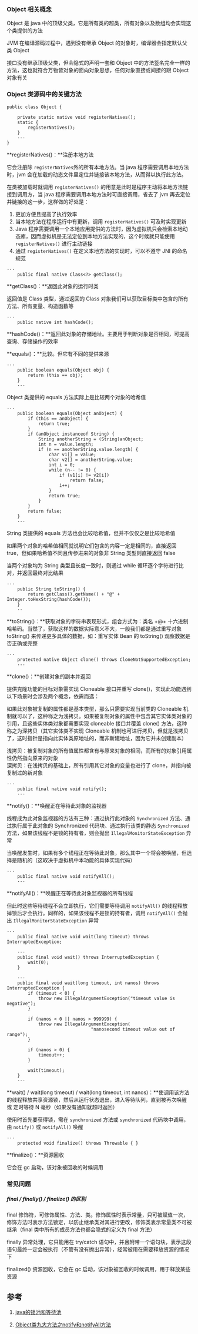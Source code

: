 ### Object 相关概念

Object 是 java 中的顶级父类，它是所有类的超类，所有对象以及数组均会实现这个类提供的方法

JVM 在编译源码过程中，遇到没有继承 Object 的对象时，编译器会指定默认父类 Object

接口没有继承顶级父类，但会隐式的声明一套和 Object 中的方法签名完全一样的方法，这也就符合万物皆对象的面向对象思想，任何对象直接或间接的跟 Object 对象有关

### Object 类源码中的关键方法

```
public class Object {

    private static native void registerNatives();
    static {
        registerNatives();
    }
    ···
}
```

**registerNatives()：**注册本地方法

它会注册除 `registerNatives`外的所有本地方法。当 java 程序需要调用本地方法时，jvm 会在加载的动态文件里定位并链接该本地方法，从而得以执行此方法。

在类被加载时就调用 `registerNatives()` 的用意是此时是程序主动将本地方法链接到调用方，当 java 程序需要调用本地方法时可直接调用，省去了 jvm 再去定位并链接的这一步，这样做的好处是：

1.  更加方便且提高了执行效率
2.  当本地方法在程序运行中有更新，调用 `registerNatives()` 可及时实现更新
3.  Java 程序需要调用一个本地应用提供的方法时，因为虚拟机只会检索本地动态库，因而虚拟机是无法定位到本地方法实现的，这个时候就只能使用 `registerNatives()` 进行主动链接
4.  通过 `registerNatives()` 在定义本地方法的实现时，可以不遵守 JNI 的命名规范

```
···
    public final native Class<?> getClass();
```

**getClass()：**返回此对象的运行时类

返回值是 Class 类型，通过返回的 Class 对象我们可以获取目标类中包含的所有方法、所有变量、构造函数等

```
···
    public native int hashCode();
```

**hashCode()：**返回此对象的存储地址。主要用于判断对象是否相同，可提高查询、存储操作的效率

**equals()：**比较。但它有不同的提供来源

```
···
    public boolean equals(Object obj) {
        return (this == obj);
    }
    ···
```

Object 类提供的 equals 方法实际上是比较两个对象的哈希值

```
···
    public boolean equals(Object anObject) {
        if (this == anObject) {
            return true;
        }
        if (anObject instanceof String) {
            String anotherString = (String)anObject;
            int n = value.length;
            if (n == anotherString.value.length) {
                char v1[] = value;
                char v2[] = anotherString.value;
                int i = 0;
                while (n-- != 0) {
                    if (v1[i] != v2[i])
                        return false;
                    i++;
                }
                return true;
            }
        }
        return false;
    }
    ···
```

String 类提供的 equals 方法也会比较哈希值，但并不仅仅之是比较哈希值

如果两个对象的哈希值相同就说明它们包含的内容一定是相同的，直接返回 true，但如果哈希值不同且传参进来的对象非 String 类型则直接返回 false

当两个对象均为 String 类型且长度一致时，则通过 while 循环逐个字符进行比对，并返回最终对比结果

```
···
    public String toString() {
        return getClass().getName() + "@" + Integer.toHexString(hashCode());
    }
    ··
```

**toString()：**获取对象的字符串表现形式，组合方式为：类名 +@+ 十六进制哈希码。当然了，获取这样的数据实际意义不大，一般我们都是通过重写对象 toString() 来传递更多具体的数据，如：重写实体 Bean 的 toString() 观察数据是否正确或完整

```
···
    protected native Object clone() throws CloneNotSupportedException;
    ···
```

**clone()：**创建对象的副本并返回

提供克隆功能的目标对象需实现 Cloneable 接口并重写 clone()，实现此功能遇到以下场景时会涉及两个概念，依需而选：

如果此对象被复制的属性都是基本类型，那么只需要实现当前类的 Cloneable 机制就可以了，这种称之为浅拷贝。如果被复制对象的属性中包含其它实体类对象的引用，且这些实体类对象都需要实现 cloneable 接口并覆盖 clone() 方法，这种称之为深拷贝（其它实体类不实现 Cloneable 机制也可进行拷贝，但就是浅拷贝了，这时指针是指向此实体类原地址的，而非新建地址，因为它并未创建副本）

浅拷贝：被复制对象的所有值属性都含有与原来对象的相同，而所有的对象引用属性仍然指向原来的对象  
深拷贝：在浅拷贝的基础上，所有引用其它对象的变量也进行了 clone，并指向被复制过的新对象

```
···
    public final native void notify();
    ···
```

**notify()：**唤醒正在等待此对象的监视器

线程成为此对象监视器的方法有三种：通过执行此对象的 `Synchronized` 方法、通过执行属于此对象的 Synchronized 代码块、通过执行该类的静态 `Synchronized` 方法，如果该线程不是锁的持有者，则会抛出 `IllegalMonitorStateException` 异常

当唤醒发生时，如果有多个线程正在等待此对象，那么其中一个将会被唤醒，但选择是随机的（这取决于虚拟机中本功能的具体实现代码）

```
···
    public final native void notifyAll();
    ···
```

**notifyAll()：**唤醒正在等待此对象监视器的所有线程

但此时这些等待线程不会立即执行，它们需要等待调用 `notifyAll()` 的线程释放掉锁后才会执行。同样的，如果该线程不是锁的持有者，调用 `notifyAll()` 会抛出 `IllegalMonitorStateException` 异常

```
···
    public final native void wait(long timeout) throws InterruptedException;

    ···
    public final void wait() throws InterruptedException {
        wait(0);
    }

    ···
    public final void wait(long timeout, int nanos) throws InterruptedException {
        if (timeout < 0) {
            throw new IllegalArgumentException("timeout value is negative");
        }

        if (nanos < 0 || nanos > 999999) {
            throw new IllegalArgumentException(
                                "nanosecond timeout value out of range");
        }

        if (nanos > 0) {
            timeout++;
        }

        wait(timeout);
    }
    ···
```

**wait() / wait(long timeout) / wait(long timeout, int nanos)：**使调用该方法的线程释放共享资源锁，然后从运行状态退出，进入等待队列，直到被再次唤醒 或 定时等待 N 毫秒（如果没有通知就超时返回）

使用时首先要获得锁，需在 `synchronized` 方法或 `synchronized` 代码块中调用，由 `notify()` 或 `notifyAll()` 唤醒

```
···
    protected void finalize() throws Throwable { }
```

**finalize()：**资源回收

它会在 gc 启动，该对象被回收的时候调用

### 常见问题

##### final / finally() / finalize() 的区别

final 修饰符，可修饰属性、方法、类。修饰属性时表示常量，只可被赋值一次，修饰方法时表示方法锁定，以防止继承类对其进行更改，修饰类表示常量类不可被继承（final 类中所有的成员方法也都会隐式的定义为 final 方法）

finally 异常处理，它只能用在 try/catch 语句中，并且附带一个语句块，表示这段语句最终一定会被执行（不管有没有抛出异常），经常被用在需要释放资源的情况下

finalized() 资源回收，它会在 gc 启动，该对象被回收的时候调用，用于释放某些资源



## 参考

1. [java的锁池和等待池](https://www.cnblogs.com/tiancai/p/9371655.html)

2. [Object类九大方法之notify和notifyAll方法](https://blog.csdn.net/qq_44590469/article/details/99620813)